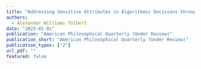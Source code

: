 ```yaml
---
title: "Addressing Sensitive Attributes in Algorithmic Decisions through Extended Conditional Independence"
authors:
  - Alexander Williams Tolbert
date: "2023-01-01"
publication: "American Philosophical Quarterly (Under Review)"
publication_short: "American Philosophical Quarterly (Under Review)"
publication_types: ["2"]
url_pdf: ""
featured: false
---
```


 

 
 